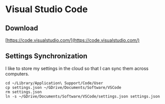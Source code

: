 # Visual Studio Code

## Download
[https://code.visualstudio.com/](https://code.visualstudio.com/)


## Settings Synchronization
I like to store my settings in the cloud so that I can sync them across computers.

```
cd ~/Library/Application\ Support/Code/User
cp settings.json ~/GDrive/Documents/Software/VSCode
rm settings.json
ln -s ~/GDrive/Documents/Software/VSCode/settings.json settings.json
```
